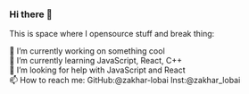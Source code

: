 ### Hi there 👋
This is space where I opensource stuff and break thing:

🔭 I’m currently working on something cool<br>
🌱 I’m currently learning JavaScript, React, C++<br>
🤔 I’m looking for help with JavaScript and React<br>
📫 How to reach me: GitHub:@zakhar-lobai Inst:@zakhar_lobai

